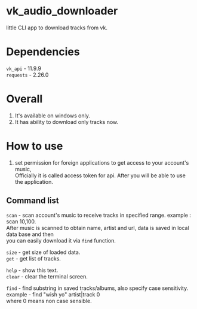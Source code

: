 # vk_audio_downloader
little CLI app to download tracks from vk.

# Dependencies
```vk_api```   - 11.9.9<br>
```requests``` - 2.26.0<br>

# Overall
1. It's available on windows only.<br>
2. It has ability to download only tracks now.<br>


# How to use
1. set permission for foreign applications to get access to your account's music,<br>
Officially it is called access token for api.
After you will be able to use the application.

## Command list
```scan``` - scan account's music to receive tracks in specified range. example : scan  10,100.<br>
After music is scanned to obtain name, artist and url, data is saved in local data base and then<br>
you can easily download it via ```find``` function.<br>

```size``` - get size of loaded data.<br>
```get``` - get list of tracks.<br>

```help``` - show this text.<br>
```clear``` - clear the terminal screen.<br>

```find``` - find substring in saved tracks/albums, also specify case sensitivity. example - find "wish yo" artist|track 0<br>
              where 0 means non case sensible.
